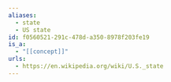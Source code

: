 ```yaml
---
aliases:
  - state
  - US state
id: f0560521-291c-478d-a350-8978f203fe19
is_a:
  - "[[concept]]"
urls:
  - https://en.wikipedia.org/wiki/U.S._state
---
```

